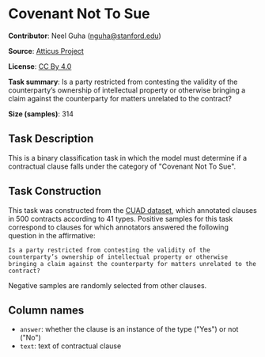 # Covenant Not To Sue

**Contributor**: Neel Guha (nguha@stanford.edu)

**Source**: [Atticus Project](https://www.atticusprojectai.org/cuad>)

**License**: [CC By 4.0](https://creativecommons.org/licenses/by/4.0/)

**Task summary**: Is a party restricted from contesting the validity of the counterparty’s ownership of intellectual property or otherwise bringing a claim against the counterparty for matters unrelated to the contract?

**Size (samples)**: 314

## Task Description

This is a binary classification task in which the model must determine if a contractual clause falls under the category of "Covenant Not To Sue".

## Task Construction

This task was constructed from the [CUAD dataset](https://www.atticusprojectai.org/cuad), which annotated clauses in 500 contracts according to 41 types. Positive samples for this task correspond to clauses for which annotators answered the following question in the affirmative:

```text
Is a party restricted from contesting the validity of the counterparty’s ownership of intellectual property or otherwise bringing a claim against the counterparty for matters unrelated to the contract?
```

Negative samples are randomly selected from other clauses.

## Column names

- `answer`: whether the clause is an instance of the type ("Yes") or not ("No")
- `text`: text of contractual clause
